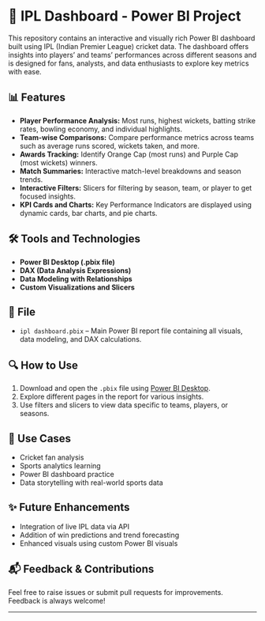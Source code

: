 # 🏏 IPL Dashboard - Power BI Project

This repository contains an interactive and visually rich Power BI dashboard built using IPL (Indian Premier League) cricket data. The dashboard offers insights into players’ and teams’ performances across different seasons and is designed for fans, analysts, and data enthusiasts to explore key metrics with ease.

## 📊 Features

- **Player Performance Analysis:** Most runs, highest wickets, batting strike rates, bowling economy, and individual highlights.
- **Team-wise Comparisons:** Compare performance metrics across teams such as average runs scored, wickets taken, and more.
- **Awards Tracking:** Identify Orange Cap (most runs) and Purple Cap (most wickets) winners.
- **Match Summaries:** Interactive match-level breakdowns and season trends.
- **Interactive Filters:** Slicers for filtering by season, team, or player to get focused insights.
- **KPI Cards and Charts:** Key Performance Indicators are displayed using dynamic cards, bar charts, and pie charts.

## 🛠 Tools and Technologies

- **Power BI Desktop (.pbix file)**
- **DAX (Data Analysis Expressions)**
- **Data Modeling with Relationships**
- **Custom Visualizations and Slicers**

## 📁 File

- `ipl dashboard.pbix` – Main Power BI report file containing all visuals, data modeling, and DAX calculations.

## 🔍 How to Use

1. Download and open the `.pbix` file using [Power BI Desktop](https://powerbi.microsoft.com/desktop/).
2. Explore different pages in the report for various insights.
3. Use filters and slicers to view data specific to teams, players, or seasons.

## 📌 Use Cases

- Cricket fan analysis
- Sports analytics learning
- Power BI dashboard practice
- Data storytelling with real-world sports data

## ✨ Future Enhancements

- Integration of live IPL data via API
- Addition of win predictions and trend forecasting
- Enhanced visuals using custom Power BI visuals

## 📬 Feedback & Contributions

Feel free to raise issues or submit pull requests for improvements. Feedback is always welcome!

---

